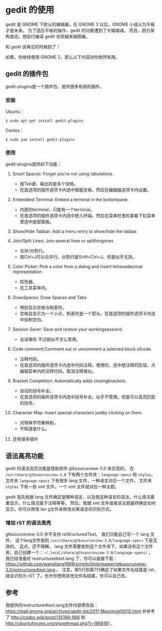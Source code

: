 # gedit 的使用

gedit 是 GNOME 下默认的编辑器。在 GNOME 3 以后，GNOME 小组认为平板才是未来。
为了适应平板的操作，gedit 的功能遭到了大幅缩减。
而且，因为架构变动，想自行编译 gedit 也将越来越困难。

和 gedit 说再见的时候到了！

如果，你继续使用 GNOME 2，那么以下内容对你依然有用。

## gedit 的插件包

gedit-plugins是一个插件包，提供很多有用的插件。

### 安装

Ubuntu：

```
$ sudo apt-get install gedit-plugins
```

Centos：

```
$ sudo yum install gedit-plugins
```

### 使用

gedit-plugins提供如下功能：

1. Smart Spaces: Forget you're not using tabulations.

    - 按Tab键，输出的是多个空格。
    - 在首选项的插件选项卡内选中智能空格，然后在编辑器选项卡内设置。

2. Embedded Terminal: Embed a terminal in the bottompane.

    - 内嵌的terminal，只能有一个terminal。
    - 在首选项的插件选项卡内选中嵌入终端，然后在菜单栏里的查看下拉菜单里选中底部面板。

3. Show/Hide Tabbar: Add a menu entry to show/hide the tabbar.

4. Join/Split Lines: Join several lines or splitlongones

    - 合并/分割行。
    - 按Ctrl+J可以合并行。分割行是Shift+Ctrl+J，但是似乎无效。

5. Color Picker: Pick a color from a dialog and insert itshexadecimal representation.

    - 拾色器。
    - 在工具菜单内。

6. DrawSpaces: Draw Spaces and Tabs

    - 特别显示空格与制表符。
    - 空格会显示为一个小点，制表符是一个箭头。在首选项的插件选项卡内选中绘制空白。

7. Session Saver: Save and restore your workingsessions

    - 会话保存 不过貌似不怎么管用。

8. Code comment:Comment out or uncomment a selected block ofcode.

    - 注释代码。
    - 在首选项的插件选项卡内选中代码注释。使用时，选中想注释的区域，点编辑菜单内的注释代码。取消注释类似。

9. Bracket Completion: Automatically adds closingbrackets.

    - 自动的括号补全。
    - 在首选项的插件选项卡内选中括号补全。似乎不管用，但是可以高亮匹配的括号。

10. Character Map: Insert special characters justby clicking on them.

    - 对特殊字符集映射。
    - 不知道是什么。

11. 还有很多插件

## 语法高亮功能

gedit 的语法高亮功能是借助软件 gtksourceview-3.0 来实现的。
在 `/usr/share/gtksourceview-3.0` 下有两个文件夹：`language-specs` 和 `styles`。
文件夹 `language-specs` 下有很多 lang 文件，一种语言对应一个文件。
文件夹 `styles` 下有一些 xml 文件。一个 xml 文件就对应一种主题。

gedit 首先依据 lang 文件确定是哪种语言，以及按这种语言的语法，什么情况着重显示，什么情况属于注释等等。
然后，依据 xml 文件或者说主题最终确定如何显示。你可以修改 lan g文件来修改对某语言的识别方式。

### 增加 rST 的语法高亮

gtksourceview-3.0 并不支持 reStructuredText。
我们只能自己写一个 lang 文件。
这个lang文件放到 `/usr/share/gtksourceview-3.0/language-specs` 下是无效的。
这点，还不理解。
lang 文件需要放到这个文件夹下，如果没有这个文件夹，自己创建一个：`~/.local/share/gtksourceview-3.0/language-specs/` 。
我已经准备好 restructuredtext.lang 了，你可以直接下载：
https://github.com/wangliang1989/scripts/blob/master/gtksourceview-3.0/restructuredtext.lang
。
注意，第5行到第7行确定了如果文件名结尾是 rst，就会识别为 rST 了。也许你想用其他文件名结尾，你可以自己改。

## 参考

我提供的restructuredtext.lang文件内容修改自：
https://mail.gnome.org/archives/gedit-list/2011-May/msg00012.html
并参考了
http://codex.wiki/post/135189-866
和
http://ubuntuforums.org/showthread.php?t=1868181
。
